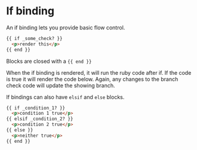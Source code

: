 # If binding

An if binding lets you provide basic flow control.

```html
{{ if _some_check? }}
  <p>render this</p>
{{ end }}
```

Blocks are closed with a ```{{ end }}```

When the if binding is rendered, it will run the ruby code after if.  If the code is true it will render the code below.  Again, any changes to the branch check code will update the showing branch.

If bindings can also have ```elsif``` and ```else``` blocks.

```html
{{ if _condition_1? }}
  <p>condition 1 true</p>
{{ elsif _condition_2? }}
  <p>condition 2 true</p>
{{ else }}
  <p>neither true</p>
{{ end }}
```
